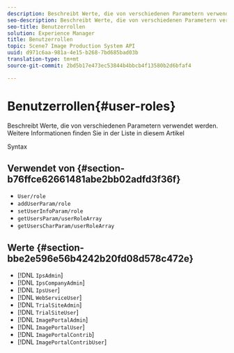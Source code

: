 ```yaml
---
description: Beschreibt Werte, die von verschiedenen Parametern verwendet werden. Weitere Informationen finden Sie in der Liste in diesem Artikel
seo-description: Beschreibt Werte, die von verschiedenen Parametern verwendet werden. Weitere Informationen finden Sie in der Liste in diesem Artikel
seo-title: Benutzerrollen
solution: Experience Manager
title: Benutzerrollen
topic: Scene7 Image Production System API
uuid: d971c6aa-981a-4e15-b268-7bd685bad03b
translation-type: tm+mt
source-git-commit: 2bd5b17e473ec53844b4bbcb4f13580b2d6bfaf4

---
```



# Benutzerrollen{#user-roles}

Beschreibt Werte, die von verschiedenen Parametern verwendet werden. Weitere Informationen finden Sie in der Liste in diesem Artikel

Syntax

## Verwendet von {#section-b76ffce62661481abe2bb02adfd3f36f}

* `User/role`
* `addUserParam/role`
* `setUserInfoParam/role`
* `getUsersParam/userRoleArray`
* `getUsersCharParam/userRoleArray`

## Werte {#section-bbe2e596e56b4242b20fd08d578c472e}

* [!DNL `IpsAdmin`]
* [!DNL `IpsCompanyAdmin`]
* [!DNL `IpsUser`]
* [!DNL `WebServiceUser`]
* [!DNL `TrialSiteAdmin`]
* [!DNL `TrialSiteUser`]
* [!DNL `ImagePortalAdmin`]
* [!DNL `ImagePortalUser`]
* [!DNL `ImagePortalContrib`]
* [!DNL `ImagePortalContribUser`]

